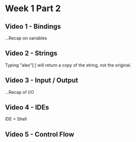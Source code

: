 # Week 1 Part 2

## Video 1 - Bindings

...Recap on variables

## Video 2 - Strings

Typing "alex"[:] will return a copy of the string, not the original.

## Video 3 - Input / Output

...Recap of I/O

## Video 4 - IDEs

IDE > Shell

## Video 5 - Control Flow
